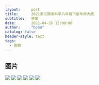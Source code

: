 ```yaml
---
layout:     post
title:      2021浙江期末科学八年级下册华师大版
subtitle:   答案
date:       2021-04-26 12:00:00
author:     "bobo"
catalog: false
header-style: text
tags:
  - 答案
---
```

## 图片
![](https://img.imgdb.cn/item/6086c211d1a9ae528ff01bb2.jpg)
![](https://img.imgdb.cn/item/6086c211d1a9ae528ff01c01.jpg)
![](https://img.imgdb.cn/item/6086c24fd1a9ae528ff2c9b2.jpg)
![](https://img.imgdb.cn/item/6086c24fd1a9ae528ff2ca00.jpg)
![](https://img.imgdb.cn/item/6086c24fd1a9ae528ff2ca47.jpg)
![](https://img.imgdb.cn/item/6086c24fd1a9ae528ff2ca95.jpg)
